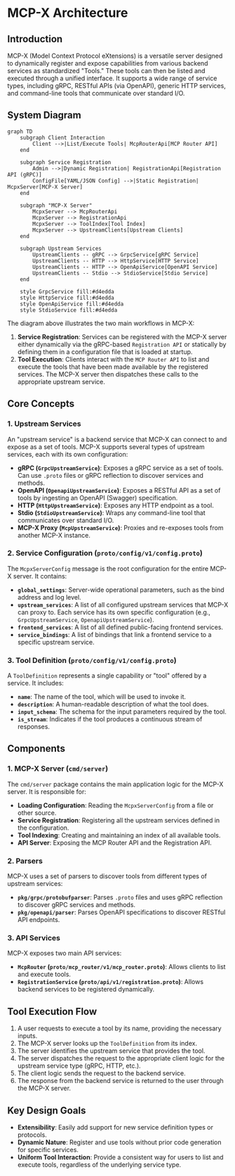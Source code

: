 # MCP-X Architecture

## Introduction

MCP-X (Model Context Protocol eXtensions) is a versatile server designed to dynamically register and expose capabilities from various backend services as standardized "Tools." These tools can then be listed and executed through a unified interface. It supports a wide range of service types, including gRPC, RESTful APIs (via OpenAPI), generic HTTP services, and command-line tools that communicate over standard I/O.

## System Diagram

```mermaid
graph TD
    subgraph Client Interaction
        Client -->|List/Execute Tools| McpRouterApi[MCP Router API]
    end

    subgraph Service Registration
        Admin -->|Dynamic Registration| RegistrationApi[Registration API (gRPC)]
        ConfigFile[YAML/JSON Config] -->|Static Registration| McpxServer[MCP-X Server]
    end

    subgraph "MCP-X Server"
        McpxServer --> McpRouterApi
        McpxServer --> RegistrationApi
        McpxServer --> ToolIndex[Tool Index]
        McpxServer --> UpstreamClients[Upstream Clients]
    end

    subgraph Upstream Services
        UpstreamClients -- gRPC --> GrpcService[gRPC Service]
        UpstreamClients -- HTTP --> HttpService[HTTP Service]
        UpstreamClients -- HTTP --> OpenApiService[OpenAPI Service]
        UpstreamClients -- Stdio --> StdioService[Stdio Service]
    end

    style GrpcService fill:#d4edda
    style HttpService fill:#d4edda
    style OpenApiService fill:#d4edda
    style StdioService fill:#d4edda
```

The diagram above illustrates the two main workflows in MCP-X:

1. **Service Registration**: Services can be registered with the MCP-X server either dynamically via the gRPC-based `Registration API` or statically by defining them in a configuration file that is loaded at startup.
2. **Tool Execution**: Clients interact with the `MCP Router API` to list and execute the tools that have been made available by the registered services. The MCP-X server then dispatches these calls to the appropriate upstream service.

## Core Concepts

### 1. Upstream Services

An "upstream service" is a backend service that MCP-X can connect to and expose as a set of tools. MCP-X supports several types of upstream services, each with its own configuration:

- **gRPC (`GrpcUpstreamService`)**: Exposes a gRPC service as a set of tools. Can use `.proto` files or gRPC reflection to discover services and methods.
- **OpenAPI (`OpenapiUpstreamService`)**: Exposes a RESTful API as a set of tools by ingesting an OpenAPI (Swagger) specification.
- **HTTP (`HttpUpstreamService`)**: Exposes any HTTP endpoint as a tool.
- **Stdio (`StdioUpstreamService`)**: Wraps any command-line tool that communicates over standard I/O.
- **MCP-X Proxy (`McpUpstreamService`)**: Proxies and re-exposes tools from another MCP-X instance.

### 2. Service Configuration (`proto/config/v1/config.proto`)

The `McpxServerConfig` message is the root configuration for the entire MCP-X server. It contains:

- **`global_settings`**: Server-wide operational parameters, such as the bind address and log level.
- **`upstream_services`**: A list of all configured upstream services that MCP-X can proxy to. Each service has its own specific configuration (e.g., `GrpcUpstreamService`, `OpenapiUpstreamService`).
- **`frontend_services`**: A list of all defined public-facing frontend services.
- **`service_bindings`**: A list of bindings that link a frontend service to a specific upstream service.

### 3. Tool Definition (`proto/config/v1/config.proto`)

A `ToolDefinition` represents a single capability or "tool" offered by a service. It includes:

- **`name`**: The name of the tool, which will be used to invoke it.
- **`description`**: A human-readable description of what the tool does.
- **`input_schema`**: The schema for the input parameters required by the tool.
- **`is_stream`**: Indicates if the tool produces a continuous stream of responses.

## Components

### 1. MCP-X Server (`cmd/server`)

The `cmd/server` package contains the main application logic for the MCP-X server. It is responsible for:

- **Loading Configuration**: Reading the `McpxServerConfig` from a file or other source.
- **Service Registration**: Registering all the upstream services defined in the configuration.
- **Tool Indexing**: Creating and maintaining an index of all available tools.
- **API Server**: Exposing the MCP Router API and the Registration API.

### 2. Parsers

MCP-X uses a set of parsers to discover tools from different types of upstream services:

- **`pkg/grpc/protobufparser`**: Parses `.proto` files and uses gRPC reflection to discover gRPC services and methods.
- **`pkg/openapi/parser`**: Parses OpenAPI specifications to discover RESTful API endpoints.

### 3. API Services

MCP-X exposes two main API services:

- **`McpRouter` (`proto/mcp_router/v1/mcp_router.proto`)**: Allows clients to list and execute tools.
- **`RegistrationService` (`proto/api/v1/registration.proto`)**: Allows backend services to be registered dynamically.

## Tool Execution Flow

1. A user requests to execute a tool by its name, providing the necessary inputs.
2. The MCP-X server looks up the `ToolDefinition` from its index.
3. The server identifies the upstream service that provides the tool.
4. The server dispatches the request to the appropriate client logic for the upstream service type (gRPC, HTTP, etc.).
5. The client logic sends the request to the backend service.
6. The response from the backend service is returned to the user through the MCP-X server.

## Key Design Goals

- **Extensibility**: Easily add support for new service definition types or protocols.
- **Dynamic Nature**: Register and use tools without prior code generation for specific services.
- **Uniform Tool Interaction**: Provide a consistent way for users to list and execute tools, regardless of the underlying service type.
